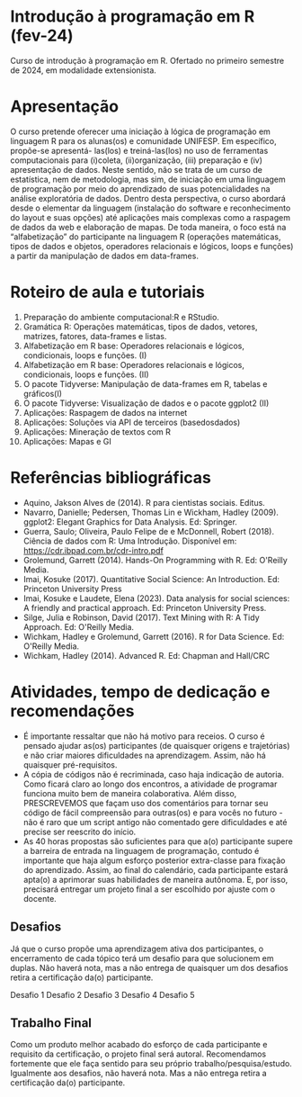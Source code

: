 # Introdução à programação em R (fev-24)
Curso de introdução à programação em R. Ofertado no primeiro semestre de 2024, em modalidade extensionista.

# Apresentação
O curso pretende oferecer uma iniciação à lógica de programação em linguagem R para os alunas(os) e comunidade UNIFESP. Em específico, propõe-se apresentá- las(los) e treiná-las(los) no uso de ferramentas computacionais para (i)coleta, (ii)organização, (iii) preparação e (iv) apresentação de dados. Neste sentido, não se trata de um curso de estatística, nem de metodologia, mas sim, de iniciação em uma linguagem de programação por meio do aprendizado de suas potencialidades na análise exploratória de dados.
Dentro desta perspectiva, o curso abordará desde o elementar da linguagem (instalação do software e reconhecimento do layout e suas opções) até aplicações mais complexas como a raspagem de dados da web e elaboração de mapas. De toda maneira, o foco está na “alfabetização” do participante na linguagem R (operações matemáticas, tipos de dados e objetos, operadores relacionais e lógicos, loops e funções) a partir da manipulação de dados em data-frames.

# Roteiro de aula e tutoriais
1. Preparação do ambiente computacional:R e RStudio.
2. Gramática R: Operações matemáticas, tipos de dados, vetores, matrizes, fatores,
data-frames e listas.
3. Alfabetização em R base: Operadores relacionais e lógicos, condicionais, loops e
funções. (I)
4. Alfabetização em R base: Operadores relacionais e lógicos, condicionais, loops e
funções. (II)
5. O pacote Tidyverse: Manipulação de data-frames em R, tabelas e gráficos(I)
6. O pacote Tidyverse: Visualização de dados e o pacote ggplot2 (II)
7. Aplicações: Raspagem de dados na internet
8. Aplicações: Soluções via API de terceiros (basedosdados)
9. Aplicações: Mineração de textos com R
10. Aplicações: Mapas e GI

# Referências bibliográficas
* Aquino, Jakson Alves de (2014). R para cientistas sociais. Editus.
* Navarro, Danielle; Pedersen, Thomas Lin e Wickham, Hadley (2009). ggplot2: Elegant Graphics for Data Analysis. Ed: Springer.
* Guerra, Saulo; Oliveira, Paulo Felipe de e McDonnell, Robert (2018). Ciência de
dados com R: Uma Introdução. Disponível em: https://cdr.ibpad.com.br/cdr-intro.pdf
* Grolemund, Garrett (2014). Hands-On Programming with R. Ed: O'Reilly Media.
* Imai, Kosuke (2017). Quantitative Social Science: An Introduction. Ed: Princeton University Press
* Imai, Kosuke e Laudete, Elena (2023). Data analysis for social sciences: A friendly and practical approach. Ed: Princeton University Press.
* Silge, Julia e Robinson, David (2017). Text Mining with R: A Tidy Approach. Ed: O'Reilly Media.
* Wichkam, Hadley e Grolemund, Garrett (2016). R for Data Science. Ed: O'Reilly Media.
* Wichkam, Hadley (2014). Advanced R. Ed: Chapman and Hall/CRC

# Atividades, tempo de dedicação e recomendações
* É importante ressaltar que não há motivo para receios. O curso é pensado ajudar as(os) participantes (de quaisquer origens e trajetórias) e não criar maiores dificuldades na aprendizagem. Assim, não há quaisquer pré-requisitos.
* A cópia de códigos não é recriminada, caso haja indicação de autoria. Como ficará claro ao longo dos encontros, a atividade de programar funciona muito bem de maneira colaborativa. Além disso, PRESCREVEMOS que façam uso dos comentários para tornar seu código de fácil compreensão para outras(os) e para vocês no futuro - não é raro que um script antigo não comentado gere dificuldades e até precise ser reescrito do início.
* As 40 horas propostas são suficientes para que a(o) participante supere a barreira de entrada na linguagem de programação, contudo é importante que haja algum esforço posterior extra-classe para fixação do aprendizado. Assim, ao final do calendário, cada participante estará apta(o) a aprimorar suas habilidades de maneira autônoma. E, por isso, precisará entregar um projeto final a ser escolhido por ajuste com o docente.

## Desafios
Já que o curso propõe uma aprendizagem ativa dos participantes, o encerramento de cada tópico terá um desafio para que solucionem em duplas. Não haverá nota, mas a não entrega de quaisquer um dos desafios retira a certificação da(o) participante. 

Desafio 1
Desafio 2
Desafio 3
Desafio 4
Desafio 5

## Trabalho Final
Como um produto melhor acabado do esforço de cada participante e requisito da certificação, o projeto final será autoral. Recomendamos fortemente que ele faça sentido para seu próprio trabalho/pesquisa/estudo.
Igualmente aos desafios, não haverá nota. Mas a não entrega retira a certificação da(o) participante.
